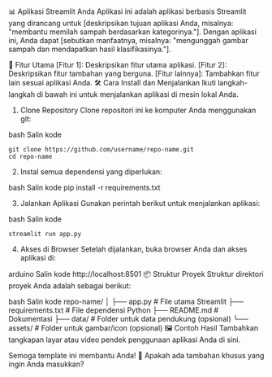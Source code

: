 📊 Aplikasi Streamlit Anda
Aplikasi ini adalah aplikasi berbasis Streamlit yang dirancang untuk [deskripsikan tujuan aplikasi Anda, misalnya: "membantu memilah sampah berdasarkan kategorinya."]. Dengan aplikasi ini, Anda dapat [sebutkan manfaatnya, misalnya: "mengunggah gambar sampah dan mendapatkan hasil klasifikasinya."].

🎯 Fitur Utama
[Fitur 1]: Deskripsikan fitur utama aplikasi.
[Fitur 2]: Deskripsikan fitur tambahan yang berguna.
[Fitur lainnya]: Tambahkan fitur lain sesuai aplikasi Anda.
🛠️ Cara Install dan Menjalankan
Ikuti langkah-langkah di bawah ini untuk menjalankan aplikasi di mesin lokal Anda.

1. Clone Repository
Clone repositori ini ke komputer Anda menggunakan git:

bash
Salin kode
```
git clone https://github.com/username/repo-name.git
cd repo-name
```

2. Instal semua dependensi yang diperlukan:

bash
Salin kode
pip install -r requirements.txt

3. Jalankan Aplikasi
Gunakan perintah berikut untuk menjalankan aplikasi:

bash
Salin kode
```
streamlit run app.py
```
4. Akses di Browser
Setelah dijalankan, buka browser Anda dan akses aplikasi di:

arduino
Salin kode
http://localhost:8501
📦 Struktur Proyek
Struktur direktori proyek Anda adalah sebagai berikut:

bash
Salin kode
repo-name/
│
├── app.py                 # File utama Streamlit
├── requirements.txt       # File dependensi Python
├── README.md              # Dokumentasi
├── data/                  # Folder untuk data pendukung (opsional)
└── assets/                # Folder untuk gambar/icon (opsional)
🖼️ Contoh Hasil
Tambahkan tangkapan layar atau video pendek penggunaan aplikasi Anda di sini.

Semoga template ini membantu Anda! 🚀 Apakah ada tambahan khusus yang ingin Anda masukkan?
